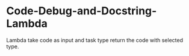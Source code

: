 # Code-Debug-and-Docstring-Lambda
Lambda take code as input and task type return the code with selected type.
